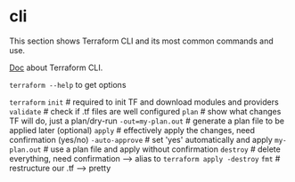 # cli

This section shows Terraform CLI and its most common commands and use.

[Doc](https://developer.hashicorp.com/terraform/cli) about Terraform CLI.

`terraform --help` to get options

`terraform`
    `init`      # required to init TF and download modules and providers
    `validate`  # check if .tf files are well configured
        `plan`      # show what changes TF will do, just a plan/dry-run
            `-out=my-plan.out`  # generate a plan file to be applied later (optional)
    `apply`     # effectively apply the changes, need confirmation (yes/no)
        `-auto-approve`     # set 'yes' automatically and apply
        `my-plan.out`       # use a plan file and apply without confirmation
    `destroy`   # delete everything, need confirmation --> alias to `terraform apply -destroy`
    `fmt`       # restructure our .tf --> pretty